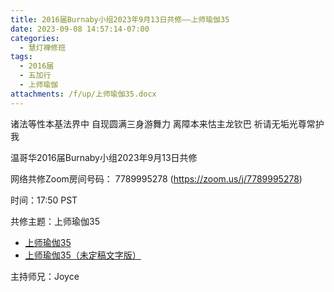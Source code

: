 ```yaml
---
title: 2016届Burnaby小组2023年9月13日共修——上师瑜伽35
date: 2023-09-08 14:57:14-07:00
categories:
  - 慧灯禅修班
tags:
  - 2016届
  - 五加行
  - 上师瑜伽
attachments: /f/up/上师瑜伽35.docx
---
```

诸法等性本基法界中 自现圆满三身游舞力 离障本来怙主龙钦巴 祈请无垢光尊常护我

温哥华2016届Burnaby小组2023年9月13日共修

网络共修Zoom房间号码： 7789995278 (<https://zoom.us/j/7789995278>)

时间：17:50 PST

共修主题：上师瑜伽35
* [上师瑜伽35](https://fohuifayu.com/index.php/huideng-jiangtang/chanxiuke/zen-04/8079-p22013)
* [上师瑜伽35（未定稿文字版）](/f/up/上师瑜伽35.docx)


主持师兄：Joyce